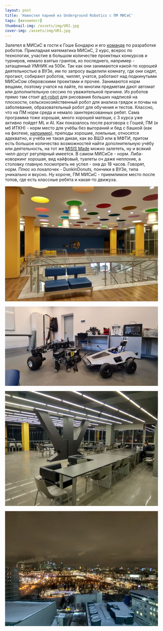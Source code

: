 ```yaml
---
layout: post
title: 'Навестил парней из Underground Robotics с ПМ МИСиС'
tags: [жизнипост]
thumbnail-img: /assets/img/UR2.jpg
cover-img: /assets/img/UR1.jpg
---
```


Залетел в МИСиС в гости к Гоше Бондарю и его [команде](https://t.me/underground_robotics) по разработке роботов. Прикладная математика МИСиС, 2 курс, всерос по технологии, участие в большом количестве проектных конкурсов и турниров, немало взятых грантов, из последнего, например - затащенный УМНИК на 500к. Так как они занимаются какой-то хорошей деятельностью в ВУЗе, им по запросу выделили комнату, где они сидят, прогают, собирают роботов, чиллят, учатся, работают над подкинутыми МИСиСом сберовскими проектами и прочее. Занимаются норм вещами, поэтому учатся на лайте, по многим предметам дают автомат или дополнительную сессию по уважительной причине. Из роботов прямо там стоит [art-robot](https://artbot.moscow/) для рисования больших надписей на плоскости, сельскохозяйственный робот для анализа грядок и почвы на заболевания, образовательный робот для обучения и тестов. Классно, что на ПМ норм среда и немало заинтересованных ребят. Сама программа тоже хорошая, много хорошей матеши, с 3 курса уже активно пойдет ML и AI. Как показалось после разговора с Гошей, ПМ (и мб ИТКН) - норм место для учёбы без выгораний и бед с башкой (как на физтехе, [например](https://vk.com/mki_mipt?w=wall-33113779_9934)), преподы хорошие, лояльные, относятся адекватно, и учёба не такая дикая, как во ВШЭ или в МФТИ, притом есть большое количество возможностей найти дополнительную учёбу или деятельность, на тот же [MISIS Made](https://vc.ru/education/238775-made-kak-eto-bylo-glazami-studenta) можно залететь, ну и всякий чилл-досуг регулярный имеется.
В самом МИСиСе - норм. Либа-коворкинг хорошая, вид кайфовый, туалеты оч даже неплохие, а столовку главную посмотреть не успел - она до 18 часов. Говорят, норм. Плюс из локалочек - DunkinDonuts, пончики в ВУЗе, типа уникально и вкусно.
Ну короче, ПМ МИСиС - приемлимое место после топов, где есть классные ребята и какая-то движуха.



![1](/assets/img/UR3.jpg)

![2](/assets/img/UR2.jpg)

![3](/assets/img/UR4.jpg)

![3](/assets/img/UR5.jpg)
